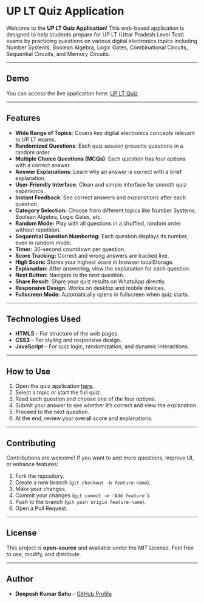 # UP LT Quiz Application

Welcome to the **UP LT Quiz Application**! This web-based application is designed to help students prepare for UP LT (Uttar Pradesh Level Test) exams by practicing questions on various digital electronics topics including Number Systems, Boolean Algebra, Logic Gates, Combinational Circuits, Sequential Circuits, and Memory Circuits.

---
## Demo

You can access the live application here: [UP LT Quiz](https://uplt.netlify.app/)

---

## Features

- **Wide Range of Topics**: Covers key digital electronics concepts relevant to UP LT exams.
- **Randomized Questions**: Each quiz session presents questions in a random order.
- **Multiple Choice Questions (MCQs)**: Each question has four options with a correct answer.
- **Answer Explanations**: Learn why an answer is correct with a brief explanation.
- **User-Friendly Interface**: Clean and simple interface for smooth quiz experience.
- **Instant Feedback**: See correct answers and explanations after each question.
- **Category Selection:** Choose from different topics like Number Systems, Boolean Algebra, Logic Gates, etc.
- **Random Mode:** Play with all questions in a shuffled, random order without repetition.
- **Sequential Question Numbering:** Each question displays its number, even in random mode.
- **Timer:** 30-second countdown per question.
- **Score Tracking:** Correct and wrong answers are tracked live.
- **High Score:** Stores your highest score in browser localStorage.
- **Explanation:** After answering, view the explanation for each question.
- **Next Button:** Navigate to the next question.
- **Share Result:** Share your quiz results on WhatsApp directly.
- **Responsive Design:** Works on desktop and mobile devices.
- **Fullscreen Mode:** Automatically opens in fullscreen when quiz starts.
---

## Technologies Used

- **HTML5** – For structure of the web pages.
- **CSS3** – For styling and responsive design.
- **JavaScript** – For quiz logic, randomization, and dynamic interactions.

---

## How to Use

1. Open the quiz application [here](https://uplt.netlify.app/).
2. Select a topic or start the full quiz.
3. Read each question and choose one of the four options.
4. Submit your answer to see whether it’s correct and view the explanation.
5. Proceed to the next question.
6. At the end, review your overall score and explanations.

---

## Contributing

Contributions are welcome! If you want to add more questions, improve UI, or enhance features:

1. Fork the repository.
2. Create a new branch (`git checkout -b feature-name`).
3. Make your changes.
4. Commit your changes (`git commit -m 'Add feature'`).
5. Push to the branch (`git push origin feature-name`).
6. Open a Pull Request.

---

## License

This project is **open-source** and available under the MIT License. Feel free to use, modify, and distribute.

---

## Author

- **Deepesh Kumar Sahu** – [GitHub Profile](https://github.com/dipeshkumar95061)
